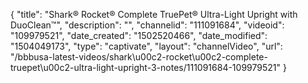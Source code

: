 {
    "title": "Shark&reg; Rocket&reg; Complete TruePet&reg; Ultra-Light Upright with DuoClean&trade;",
    "description": "",
    "channelid": "111091684",
    "videoid": "109979521",
    "date_created": "1502520466",
    "date_modified": "1504049173",
    "type": "captivate",
    "layout": "channelVideo",
    "url": "\/bbbusa-latest-videos\/shark\u00c2-rocket\u00c2-complete-truepet\u00c2-ultra-light-upright-3-notes\/111091684-109979521"
}